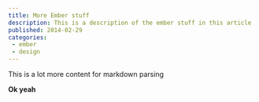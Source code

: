 ```yaml
---
title: More Ember stuff
description: This is a description of the ember stuff in this article
published: 2014-02-29
categories:
 - ember
 - design
---
```


This is a lot more content for markdown parsing

**Ok yeah**
